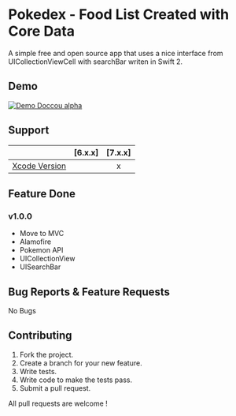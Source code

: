 # Pokedex - Food List Created with Core Data

A simple free and open source app that uses a nice interface from UICollectionViewCell with searchBar writen in Swift 2. 

## Demo

[![Demo Doccou alpha](http://github.com/mihailsalari/pokedex/blob/master/screen.png)](#)

## Support

|                       |  [6.x.x]  |  [7.x.x]  | 
| --------------------- |:---------:|:---------:|
| [Xcode Version ][1]   |           |     x     |


[1]: http://developer.apple.com/xcode/


## Feature Done 


### v1.0.0

* Move to MVC
* Alamofire
* Pokemon API
* UICollectionView
* UISearchBar

## Bug Reports & Feature Requests

No Bugs

## Contributing

1. Fork the project.
2. Create a branch for your new feature.
3. Write tests.
4. Write code to make the tests pass.
5. Submit a pull request.

All pull requests are welcome !
